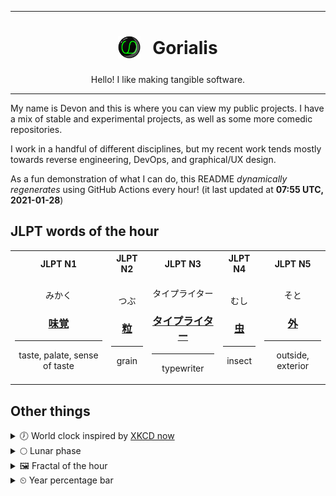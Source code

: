 ***

<h1 align="center">
<sub>
    <img src="readme/resources/avatar.png" height="36">
</sub>
&nbsp;
Gorialis
</h1>
<p align="center">
Hello! I like making tangible software.
</p>

***

My name is Devon and this is where you can view my public projects. I have a mix of stable and experimental projects, as well as some more comedic repositories.

I work in a handful of different disciplines, but my recent work tends mostly towards reverse engineering, DevOps, and graphical/UX design.

As a fun demonstration of what I can do, this README *dynamically regenerates* using GitHub Actions every hour! (it last updated at **07:55 UTC, 2021-01-28**)

<h2>JLPT words of the hour</h2>
<table>
    <tr>
        <th>JLPT N1</th>
        <th>JLPT N2</th>
        <th>JLPT N3</th>
        <th>JLPT N4</th>
        <th>JLPT N5</th>
    </tr>
    <tr>
        <td>
            <p align="center">みかく</p>
            <h3 align="center"><b><a href="https://jisho.org/search/%E5%91%B3%E8%A6%9A">味覚</a></b></h3>
            <hr>
            <p align="center">taste,<wbr> palate,<wbr> sense of taste</p>
        </td>
        <td>
            <p align="center">つぶ</p>
            <h3 align="center"><b><a href="https://jisho.org/search/%E7%B2%92">粒</a></b></h3>
            <hr>
            <p align="center">grain</p>
        </td>
        <td>
            <p align="center">タイプライター</p>
            <h3 align="center"><b><a href="https://jisho.org/search/%E3%82%BF%E3%82%A4%E3%83%97%E3%83%A9%E3%82%A4%E3%82%BF%E3%83%BC">タイプライター</a></b></h3>
            <hr>
            <p align="center">typewriter</p>
        </td>
        <td>
            <p align="center">むし</p>
            <h3 align="center"><b><a href="https://jisho.org/search/%E8%99%AB">虫</a></b></h3>
            <hr>
            <p align="center">insect</p>
        </td>
        <td>
            <p align="center">そと</p>
            <h3 align="center"><b><a href="https://jisho.org/search/%E5%A4%96">外</a></b></h3>
            <hr>
            <p align="center">outside,<wbr> exterior</p>
        </td>
    </tr>
</table>

<h2>Other things</h2>
<details>
<summary>🕖  World clock inspired by <a href="https://xkcd.com/now">XKCD now</a></summary>

> <img src="generated/now.png" width="512">

</details>
<details>
<summary>🌕 Lunar phase</summary>

The moon is approximately 53.25% through its phase (Full Moon).

</details>
<details>
<summary>&#x1f5bc; Fractal of the hour</summary>

> <img src="generated/fractal.png" width="512">

</details>
<details>
<summary>&#x23f2; Year percentage bar</summary>
<pre><code>2021 [█▁▁▁▁▁▁▁▁▁▁▁▁▁▁▁▁▁▁▁] 7.49%</code></pre>
</details>
